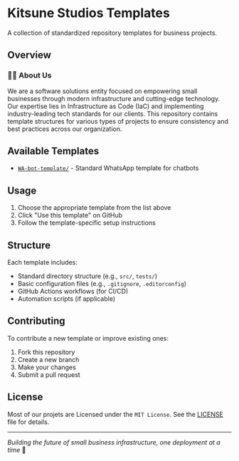 # Kitsune Studios Templates

A collection of standardized repository templates for business projects.

## Overview

### 🙋‍♀️ About Us

We are a software solutions entity focused on empowering small businesses through modern infrastructure and cutting-edge technology. Our expertise lies in Infrastructure as Code (IaC) and implementing industry-leading tech standards for our clients.
This repository contains template structures for various types of projects to ensure consistency and best practices across our organization.

## Available Templates

- [`WA-bot-template/`](https://github.com/Kitsune-Studios/WA-bot-template/) - Standard WhatsApp template for chatbots

## Usage

1. Choose the appropriate template from the list above
2. Click "Use this template" on GitHub
3. Follow the template-specific setup instructions

## Structure

Each template includes:

- Standard directory structure (e.g., `src/`, `tests/`)
- Basic configuration files (e.g., `.gitignore`, `.editorconfig`)
- GitHub Actions workflows (for CI/CD)
- Automation scripts (if applicable)

## Contributing

To contribute a new template or improve existing ones:

1. Fork this repository
2. Create a new branch
3. Make your changes
4. Submit a pull request

## License

Most of our projets are Licensed under the `MIT License`. See the [LICENSE](../LICENSE) file for details.

---
*Building the future of small business infrastructure, one deployment at a time* 🚀
